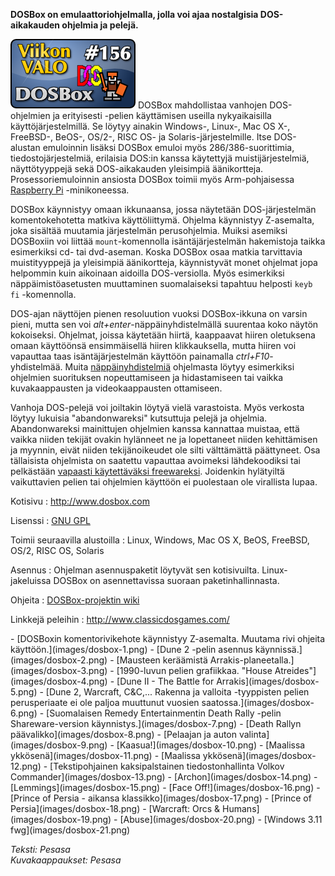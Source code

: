 <!--
Title: DOSBox 
Week: 3x52
Number: 156
Date: 2013/12/22
Pageimage: valo156-dosbox.png
Tags: Linux,Windows,Mac OS X,FreeBSD,Solaris,BeOS,OS/2,RISC OS,Emulaattori
-->

**DOSBox on emulaattoriohjelmalla, jolla voi ajaa nostalgisia
DOS-aikakauden ohjelmia ja pelejä.**

![](images/valo156-dosbox.png "fig:valo156-dosbox.png") DOSBox mahdollistaa
vanhojen DOS-ohjelmien ja erityisesti -pelien käyttämisen useilla
nykyaikaisilla käyttöjärjestelmillä. Se löytyy ainakin Windows-, Linux-,
Mac OS X-, FreeBSD-, BeOS-, OS/2-, RISC OS- ja Solaris-järjestelmille.
Itse DOS-alustan emuloinnin lisäksi DOSBox emuloi myös
286/386-suorittimia, tiedostojärjestelmiä, erilaisia DOS:in kanssa
käytettyjä muistijärjestelmiä, näyttötyyppejä sekä DOS-aikakauden
yleisimpiä äänikortteja. Prosessoriemuloinnin ansiosta DOSBox toimii
myös Arm-pohjaisessa [Raspberry Pi](http://www.raspberrypi.org/)
-minikoneessa.

DOSBox käynnistyy omaan ikkunaansa, jossa näytetään DOS-järjestelmän
komentokehotetta matkiva käyttöliittymä. Ohjelma käynnistyy Z-asemalta,
joka sisältää muutamia järjestelmän perusohjelmia. Muiksi asemiksi
DOSBoxiin voi liittää `mount`-komennolla isäntäjärjestelmän hakemistoja
taikka esimerkiksi cd- tai dvd-aseman. Koska DOSBox osaa matkia
tarvittavia muistityyppejä ja yleisimpiä äänikortteja, käynnistyvät
monet ohjelmat jopa helpommin kuin aikoinaan aidoilla DOS-versiolla.
Myös esimerkiksi näppäimistöasetusten muuttaminen suomalaiseksi tapahtuu
helposti `keyb fi` -komennolla.

DOS-ajan näyttöjen pienen resoluution vuoksi DOSBox-ikkuna on varsin
pieni, mutta sen voi *alt+enter*-näppäinyhdistelmällä suurentaa koko
näytön kokoiseksi. Ohjelmat, joissa käytetään hiirtä, kaappaavat hiiren
oletuksena omaan käyttöönsä ensimmäisellä hiiren klikkauksella, mutta
hiiren voi vapauttaa taas isäntäjärjestelmän käyttöön painamalla
*ctrl+F10*-yhdistelmää. Muita
[näppäinyhdistelmiä](http://www.dosbox.com/wiki/Special_Keys) ohjelmasta
löytyy esimerkiksi ohjelmien suorituksen nopeuttamiseen ja hidastamiseen
tai vaikka kuvakaappausten ja videokaappausten ottamiseen.

Vanhoja DOS-pelejä voi joiltakin löytyä vielä varastoista. Myös verkosta
löytyy lukuisia "abandonwareksi" kutsuttuja pelejä ja ohjelmia.
Abandonwareksi mainittujen ohjelmien kanssa kannattaa muistaa, että
vaikka niiden tekijät ovakin hylänneet ne ja lopettaneet niiden
kehittämisen ja myynnin, eivät niiden tekijänoikeudet ole silti
välttämättä päättyneet. Osa tällaisista ohjelmista on saatettu vapauttaa
avoimeksi lähdekoodiksi tai pelkästään [vapaasti käytettäväksi
freewareksi](http://en.wikipedia.org/wiki/List_of_commercial_video_games_released_as_freeware).
Joidenkin hylätyiltä vaikuttavien pelien tai ohjelmien käyttöön ei
puolestaan ole virallista lupaa.

Kotisivu
:   <http://www.dosbox.com>

Lisenssi
:   [GNU GPL](GNU_GPL)

Toimii seuraavilla alustoilla
:   Linux, Windows, Mac OS X, BeOS, FreeBSD, OS/2, RISC OS, Solaris

Asennus
:   Ohjelman asennuspaketit löytyvät sen kotisivuilta. Linux-jakeluissa
    DOSBox on asennettavissa suoraan paketinhallinnasta.

Ohjeita
:   [DOSBox-projektin wiki](http://www.dosbox.com/wiki/Main_Page)

Linkkejä peleihin
:   <http://www.classicdosgames.com/>

<div class="psgallery" markdown="1">
-   [DOSBoxin komentorivikehote käynnistyy Z-asemalta. Muutama rivi
    ohjeita käyttöön.](images/dosbox-1.png)
-   [Dune 2 -pelin asennus käynnissä.](images/dosbox-2.png)
-   [Mausteen keräämistä Arrakis-planeetalla.](images/dosbox-3.png)
-   [1990-luvun pelien grafiikkaa. "House
    Atreides"](images/dosbox-4.png)
-   [Dune II - The Battle for Arrakis](images/dosbox-5.png)
-   [Dune 2, Warcraft, C&C,... Rakenna ja valloita -tyyppisten pelien
    perusperiaate ei ole paljoa muuttunut vuosien
    saatossa.](images/dosbox-6.png)
-   [Suomalaisen Remedy Entertainmentin Death Rally -pelin
    Shareware-version käynnistys.](images/dosbox-7.png)
-   [Death Rallyn päävalikko](images/dosbox-8.png)
-   [Pelaajan ja auton valinta](images/dosbox-9.png)
-   [Kaasua!](images/dosbox-10.png)
-   [Maalissa ykkösenä](images/dosbox-11.png)
-   [Maalissa ykkösenä](images/dosbox-12.png)
-   [Tekstipohjainen kaksipalstainen tiedostonhallinta Volkov
    Commander](images/dosbox-13.png)
-   [Archon](images/dosbox-14.png)
-   [Lemmings](images/dosbox-15.png)
-   [Face Off!](images/dosbox-16.png)
-   [Prince of Persia - aikansa klassikko](images/dosbox-17.png)
-   [Prince of Persia](images/dosbox-18.png)
-   [Warcraft: Orcs & Humans](images/dosbox-19.png)
-   [Abuse](images/dosbox-20.png)
-   [Windows 3.11 fwg](images/dosbox-21.png)
</div>

*Teksti: Pesasa* <br />
*Kuvakaappaukset: Pesasa*

